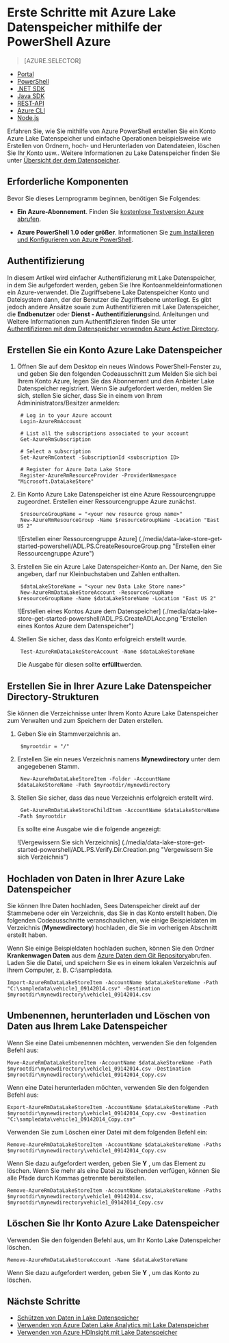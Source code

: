 <properties
   pageTitle="Erste Schritte mit Lake Datenspeicher | Azure"
   description="Verwenden Sie zum Erstellen eines Kontos Lake Datenspeicher und einfache Operationen Azure PowerShell"
   services="data-lake-store"
   documentationCenter=""
   authors="nitinme"
   manager="jhubbard"
   editor="cgronlun"/>

<tags
   ms.service="data-lake-store"
   ms.devlang="na"
   ms.topic="hero-article"
   ms.tgt_pltfrm="na"
   ms.workload="big-data"
   ms.date="10/04/2016"
   ms.author="nitinme"/>

# <a name="get-started-with-azure-data-lake-store-using-azure-powershell"></a>Erste Schritte mit Azure Lake Datenspeicher mithilfe der PowerShell Azure

> [AZURE.SELECTOR]
- [Portal](data-lake-store-get-started-portal.md)
- [PowerShell](data-lake-store-get-started-powershell.md)
- [.NET SDK](data-lake-store-get-started-net-sdk.md)
- [Java SDK](data-lake-store-get-started-java-sdk.md)
- [REST-API](data-lake-store-get-started-rest-api.md)
- [Azure CLI](data-lake-store-get-started-cli.md)
- [Node.js](data-lake-store-manage-use-nodejs.md)

Erfahren Sie, wie Sie mithilfe von Azure PowerShell erstellen Sie ein Konto Azure Lake Datenspeicher und einfache Operationen beispielsweise wie Erstellen von Ordnern, hoch- und Herunterladen von Datendateien, löschen Sie Ihr Konto usw.. Weitere Informationen zu Lake Datenspeicher finden Sie unter [Übersicht der dem Datenspeicher](data-lake-store-overview.md).

## <a name="prerequisites"></a>Erforderliche Komponenten

Bevor Sie dieses Lernprogramm beginnen, benötigen Sie Folgendes:

* **Ein Azure-Abonnement**. Finden Sie [kostenlose Testversion Azure abrufen](https://azure.microsoft.com/pricing/free-trial/).

* **Azure PowerShell 1.0 oder größer**. Informationen Sie [zum Installieren und Konfigurieren von Azure PowerShell](../powershell-install-configure.md).

## <a name="authentication"></a>Authentifizierung

In diesem Artikel wird einfacher Authentifizierung mit Lake Datenspeicher, in dem Sie aufgefordert werden, geben Sie Ihre Kontoanmeldeinformationen ein Azure-verwendet. Die Zugriffsebene Lake Datenspeicher Konto und Dateisystem dann, der der Benutzer die Zugriffsebene unterliegt. Es gibt jedoch andere Ansätze sowie zum Authentifizieren mit Lake Datenspeicher, die **Endbenutzer** oder **Dienst - Authentifizierung**sind. Anleitungen und Weitere Informationen zum Authentifizieren finden Sie unter [Authentifizieren mit dem Datenspeicher verwenden Azure Active Directory](data-lake-store-authenticate-using-active-directory.md).

## <a name="create-an-azure-data-lake-store-account"></a>Erstellen Sie ein Konto Azure Lake Datenspeicher

1. Öffnen Sie auf dem Desktop ein neues Windows PowerShell-Fenster zu, und geben Sie den folgenden Codeausschnitt zum Melden Sie sich bei Ihrem Konto Azure, legen Sie das Abonnement und den Anbieter Lake Datenspeicher registriert. Wenn Sie aufgefordert werden, melden Sie sich, stellen Sie sicher, dass Sie in einem von Ihrem Admininistrators/Besitzer anmelden:

        # Log in to your Azure account
        Login-AzureRmAccount

        # List all the subscriptions associated to your account
        Get-AzureRmSubscription

        # Select a subscription
        Set-AzureRmContext -SubscriptionId <subscription ID>

        # Register for Azure Data Lake Store
        Register-AzureRmResourceProvider -ProviderNamespace "Microsoft.DataLakeStore"


2. Ein Konto Azure Lake Datenspeicher ist eine Azure Ressourcengruppe zugeordnet. Erstellen einer Ressourcengruppe Azure zunächst.

        $resourceGroupName = "<your new resource group name>"
        New-AzureRmResourceGroup -Name $resourceGroupName -Location "East US 2"

    ![Erstellen einer Ressourcengruppe Azure] (./media/data-lake-store-get-started-powershell/ADL.PS.CreateResourceGroup.png "Erstellen einer Ressourcengruppe Azure")

2. Erstellen Sie ein Azure Lake Datenspeicher-Konto an. Der Name, den Sie angeben, darf nur Kleinbuchstaben und Zahlen enthalten.

        $dataLakeStoreName = "<your new Data Lake Store name>"
        New-AzureRmDataLakeStoreAccount -ResourceGroupName $resourceGroupName -Name $dataLakeStoreName -Location "East US 2"

    ![Erstellen eines Kontos Azure dem Datenspeicher] (./media/data-lake-store-get-started-powershell/ADL.PS.CreateADLAcc.png "Erstellen eines Kontos Azure dem Datenspeicher")

3. Stellen Sie sicher, dass das Konto erfolgreich erstellt wurde.

        Test-AzureRmDataLakeStoreAccount -Name $dataLakeStoreName

    Die Ausgabe für diesen sollte **erfüllt**werden.

## <a name="create-directory-structures-in-your-azure-data-lake-store"></a>Erstellen Sie in Ihrer Azure Lake Datenspeicher Directory-Strukturen

Sie können die Verzeichnisse unter Ihrem Konto Azure Lake Datenspeicher zum Verwalten und zum Speichern der Daten erstellen.

1. Geben Sie ein Stammverzeichnis an.

        $myrootdir = "/"

2. Erstellen Sie ein neues Verzeichnis namens **Mynewdirectory** unter dem angegebenen Stamm.

        New-AzureRmDataLakeStoreItem -Folder -AccountName $dataLakeStoreName -Path $myrootdir/mynewdirectory

3. Stellen Sie sicher, dass das neue Verzeichnis erfolgreich erstellt wird.

        Get-AzureRmDataLakeStoreChildItem -AccountName $dataLakeStoreName -Path $myrootdir

    Es sollte eine Ausgabe wie die folgende angezeigt:

    ![Vergewissern Sie sich Verzeichnis] (./media/data-lake-store-get-started-powershell/ADL.PS.Verify.Dir.Creation.png "Vergewissern Sie sich Verzeichnis")


## <a name="upload-data-to-your-azure-data-lake-store"></a>Hochladen von Daten in Ihrer Azure Lake Datenspeicher

Sie können Ihre Daten hochladen, Sees Datenspeicher direkt auf der Stammebene oder ein Verzeichnis, das Sie in das Konto erstellt haben. Die folgenden Codeausschnitte veranschaulichen, wie einige Beispieldaten im Verzeichnis (**Mynewdirectory**) hochladen, die Sie im vorherigen Abschnitt erstellt haben.

Wenn Sie einige Beispieldaten hochladen suchen, können Sie den Ordner **Krankenwagen Daten** aus dem [Azure Daten dem Git Repository](https://github.com/MicrosoftBigData/usql/tree/master/Examples/Samples/Data/AmbulanceData)abrufen. Laden Sie die Datei, und speichern Sie es in einem lokalen Verzeichnis auf Ihrem Computer, z. B. C:\sampledata\.

    Import-AzureRmDataLakeStoreItem -AccountName $dataLakeStoreName -Path "C:\sampledata\vehicle1_09142014.csv" -Destination $myrootdir\mynewdirectory\vehicle1_09142014.csv


## <a name="rename-download-and-delete-data-from-your-data-lake-store"></a>Umbenennen, herunterladen und Löschen von Daten aus Ihrem Lake Datenspeicher

Wenn Sie eine Datei umbenennen möchten, verwenden Sie den folgenden Befehl aus:

    Move-AzureRmDataLakeStoreItem -AccountName $dataLakeStoreName -Path $myrootdir\mynewdirectory\vehicle1_09142014.csv -Destination $myrootdir\mynewdirectory\vehicle1_09142014_Copy.csv

Wenn eine Datei herunterladen möchten, verwenden Sie den folgenden Befehl aus:

    Export-AzureRmDataLakeStoreItem -AccountName $dataLakeStoreName -Path $myrootdir\mynewdirectory\vehicle1_09142014_Copy.csv -Destination "C:\sampledata\vehicle1_09142014_Copy.csv"

Verwenden Sie zum Löschen einer Datei mit dem folgenden Befehl ein:

    Remove-AzureRmDataLakeStoreItem -AccountName $dataLakeStoreName -Paths $myrootdir\mynewdirectory\vehicle1_09142014_Copy.csv

Wenn Sie dazu aufgefordert werden, geben Sie **Y** , um das Element zu löschen. Wenn Sie mehr als eine Datei zu löschenden verfügen, können Sie alle Pfade durch Kommas getrennte bereitstellen.

    Remove-AzureRmDataLakeStoreItem -AccountName $dataLakeStoreName -Paths $myrootdir\mynewdirectory\vehicle1_09142014.csv, $myrootdir\mynewdirectoryvehicle1_09142014_Copy.csv

## <a name="delete-your-azure-data-lake-store-account"></a>Löschen Sie Ihr Konto Azure Lake Datenspeicher

Verwenden Sie den folgenden Befehl aus, um Ihr Konto Lake Datenspeicher löschen.

    Remove-AzureRmDataLakeStoreAccount -Name $dataLakeStoreName

Wenn Sie dazu aufgefordert werden, geben Sie **Y** , um das Konto zu löschen.


## <a name="next-steps"></a>Nächste Schritte

- [Schützen von Daten in Lake Datenspeicher](data-lake-store-secure-data.md)
- [Verwenden von Azure Daten Lake Analytics mit Lake Datenspeicher](../data-lake-analytics/data-lake-analytics-get-started-portal.md)
- [Verwenden von Azure HDInsight mit Lake Datenspeicher](data-lake-store-hdinsight-hadoop-use-portal.md)
